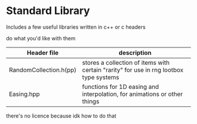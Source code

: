 # Standard Library

Includes a few useful libraries written in c++ or c headers

do what you'd like with them

| Header file   | description |
| ------------- | ------------- |
| RandomCollection.h(pp) | stores a collection of items with certain "rarity" for use in rng lootbox type systems |
| Easing.hpp | functions for 1D easing and interpolation, for animations or other things |

there's no licence because idk how to do that
